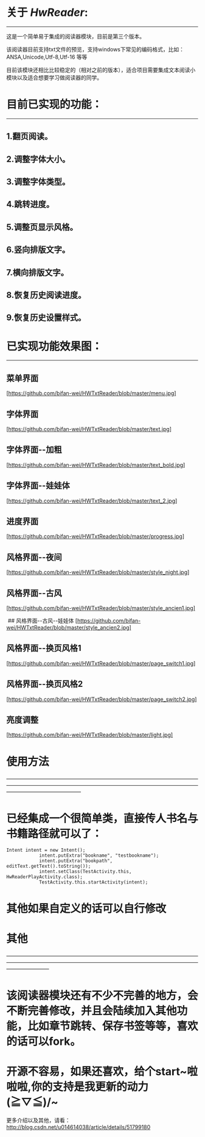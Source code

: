 
 # 关于 *HwReader*:
________________________________________________
 
 这是一个简单易于集成的阅读器模块，目前是第三个版本。
 
 该阅读器目前支持txt文件的预览，支持windows下常见的编码格式，比如：ANSA,Unicode,Utf-8,Utf-16 等等
 
 目前该模块还相比比较稳定的（相对之前的版本），适合项目需要集成文本阅读小模块以及适合想要学习做阅读器的同学。
 
 
 # 目前已实现的功能：
 ____________________________________________________________
 
## 1.翻页阅读。
## 2.调整字体大小。
## 3.调整字体类型。
## 4.跳转进度。
## 5.调整页显示风格。
## 6.竖向排版文字。
## 7.横向排版文字。
## 8.恢复历史阅读进度。
## 9.恢复历史设置样式。
 
 # 已实现功能效果图：
 _______________________________________________________________
 
 ## 菜单界面
 [https://github.com/bifan-wei/HWTxtReader/blob/master/menu.jpg]
 
 ## 字体界面
 [https://github.com/bifan-wei/HWTxtReader/blob/master/text.jpg]
 
 ## 字体界面--加粗
 [https://github.com/bifan-wei/HWTxtReader/blob/master/text_bold.jpg]
 
  ## 字体界面--娃娃体
 [https://github.com/bifan-wei/HWTxtReader/blob/master/text_2.jpg]
 
  ## 进度界面
 [https://github.com/bifan-wei/HWTxtReader/blob/master/progress.jpg]
 
 ## 风格界面--夜间
 [https://github.com/bifan-wei/HWTxtReader/blob/master/style_night.jpg]
 
 ## 风格界面--古风
 [https://github.com/bifan-wei/HWTxtReader/blob/master/style_ancien1.jpg]
 
  ## 风格界面--古风--娃娃体
 [https://github.com/bifan-wei/HWTxtReader/blob/master/style_ancien2.jpg]
 
 ## 风格界面--换页风格1
 [https://github.com/bifan-wei/HWTxtReader/blob/master/page_switch1.jpg]
 
 ## 风格界面--换页风格2
 [https://github.com/bifan-wei/HWTxtReader/blob/master/page_switch2.jpg]
 
  ## 亮度调整
 [https://github.com/bifan-wei/HWTxtReader/blob/master/light.jpg]
 
 
 # 使用方法
 ——————————————————————————————————————————————————————————————————————————————————————
 # 已经集成一个很简单类，直接传人书名与书籍路径就可以了：
 
    Intent intent = new Intent();
				intent.putExtra("bookname", "testbookname");
				intent.putExtra("bookpath", editText.getText().toString());
				intent.setClass(TestActivity.this, HwReaderPlayActivity.class);
				TestActivity.this.startActivity(intent);
    
 # 其他如果自定义的话可以自行修改
 
 
 # 其他
 ————————————————————————————————————————————————————————————————————————————————
 # 该阅读器模块还有不少不完善的地方，会不断完善修改，并且会陆续加入其他功能，比如章节跳转、保存书签等等，喜欢的话可以fork。
 
 # 开源不容易，如果还喜欢，给个start~啦啦啦,你的支持是我更新的动力\(≧▽≦)/~
 
 
 更多介绍以及其他，请看：http://blog.csdn.net/u014614038/article/details/51799180
